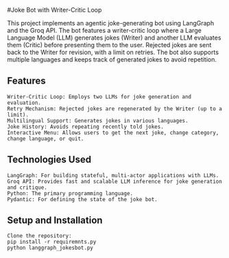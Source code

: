  #Joke Bot with Writer-Critic Loop

This project implements an agentic joke-generating bot using LangGraph and the Groq API. The bot features a writer-critic loop where a Large Language Model (LLM) generates jokes (Writer) and another LLM evaluates them (Critic) before presenting them to the user. Rejected jokes are sent back to the Writer for revision, with a limit on retries. The bot also supports multiple languages and keeps track of generated jokes to avoid repetition.


## Features

    Writer-Critic Loop: Employs two LLMs for joke generation and evaluation.
    Retry Mechanism: Rejected jokes are regenerated by the Writer (up to a limit).
    Multilingual Support: Generates jokes in various languages.
    Joke History: Avoids repeating recently told jokes.
    Interactive Menu: Allows users to get the next joke, change category, change language, or quit.

## Technologies Used

    LangGraph: For building stateful, multi-actor applications with LLMs.
    Groq API: Provides fast and scalable LLM inference for joke generation and critique.
    Python: The primary programming language.
    Pydantic: For defining the state of the joke bot.

## Setup and Installation

    Clone the repository:
    pip install -r requiremnts.py
    python langgraph_jokesbot.py
    
